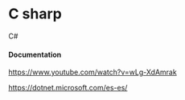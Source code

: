 # C sharp
 C#


#### Documentation

https://www.youtube.com/watch?v=wLg-XdAmrak

https://dotnet.microsoft.com/es-es/



